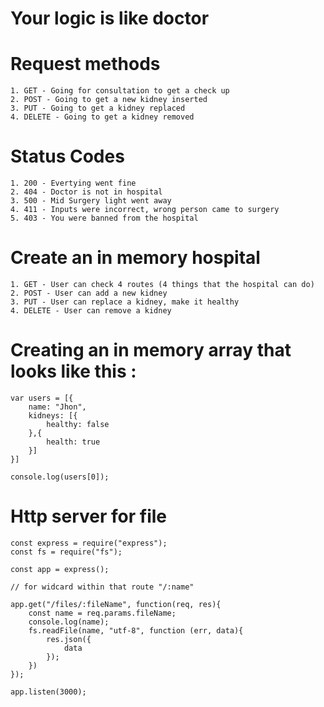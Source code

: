 # Your logic is like doctor

# Request methods

```
1. GET - Going for consultation to get a check up 
2. POST - Going to get a new kidney inserted 
3. PUT - Going to get a kidney replaced
4. DELETE - Going to get a kidney removed 

```

# Status Codes

```
1. 200 - Evertying went fine
2. 404 - Doctor is not in hospital
3. 500 - Mid Surgery light went away
4. 411 - Inputs were incorrect, wrong person came to surgery
5. 403 - You were banned from the hospital

```

# Create an in memory hospital 

```
1. GET - User can check 4 routes (4 things that the hospital can do)
2. POST - User can add a new kidney 
3. PUT - User can replace a kidney, make it healthy
4. DELETE - User can remove a kidney 

```

# Creating an in memory array that looks like this :

```
var users = [{
    name: "Jhon",
    kidneys: [{
        healthy: false
    },{
        health: true
    }]
}]

console.log(users[0]);

```



# Http server for file

```
const express = require("express");
const fs = require("fs");

const app = express();

// for widcard within that route "/:name"

app.get("/files/:fileName", function(req, res){
    const name = req.params.fileName;
    console.log(name);
    fs.readFile(name, "utf-8", function (err, data){
        res.json({
            data
        });
    })
});

app.listen(3000);
```